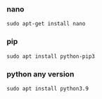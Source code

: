 ### nano
    sudo apt-get install nano
### pip
    sudo apt install python-pip3

### python any version
    sudo apt install python3.9
